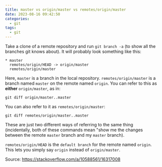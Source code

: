 ```yaml
---
title: master vs origin/master vs remotes/origin/master
date: 2023-08-16 09:42:50
categories:
  - git
tags:
  - git
---
```


Take a clone of a remote repository and run `git branch -a` (to show all the branches git knows about). It will probably look something like this:

```shell
* master
  remotes/origin/HEAD -> origin/master
  remotes/origin/master
```

Here, `master` is a branch in the local repository. `remotes/origin/master` is a branch named `master` on the remote named `origin`. You can refer to this as **either** `origin/master`, as in:

```
git diff origin/master..master
```

You can also refer to it as `remotes/origin/master`:

```
git diff remotes/origin/master..master
```

These are just two different ways of referring to the same thing (incidentally, both of these commands mean "show me the changes between the remote `master` branch and my `master` branch).

`remotes/origin/HEAD` is the `default branch` for the remote named `origin`. This lets you simply say `origin` instead of `origin/master`.

Source: https://stackoverflow.com/a/10588561/16317008
